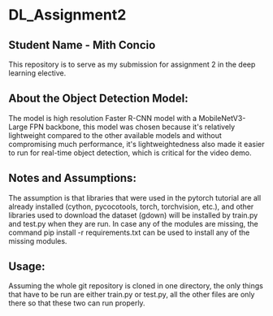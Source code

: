 # DL_Assignment2

## Student Name - Mith Concio

This repository is to serve as my submission for assignment 2 in the deep learning elective.

## About the Object Detection Model:
The model is high resolution Faster R-CNN model with a MobileNetV3-Large FPN backbone, this model was chosen because it's relatively lightweight compared to the other available models and without compromising much performance, it's lightweightedness also made it easier to run for real-time object detection, which is critical for the video demo.

## Notes and Assumptions:
The assumption is that libraries that were used in the pytorch tutorial are all already installed (cython, pycocotools, torch, torchvision, etc.), and other libraries used to download the dataset (gdown) will be installed by train.py and test.py when they are run. In case any of the modules are missing, the command pip install -r requirements.txt can be used to install any of the missing modules. 

## Usage:
Assuming the whole git repository is cloned in one directory, the only things that have to be run are either train.py or test.py, all the other files are only there so that these two can run properly.




